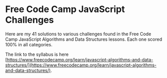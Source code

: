 # Free Code Camp JavaScript Challenges
Here are my 41 solutions to various challenges found in the Free Code Camp JavaScript Algorithms and Data Structures lessons. Each one scored 100% in all categories.

The link to the syllabus is here [https://www.freecodecamp.org/learn/javascript-algorithms-and-data-structures/](https://www.freecodecamp.org/learn/javascript-algorithms-and-data-structures/).